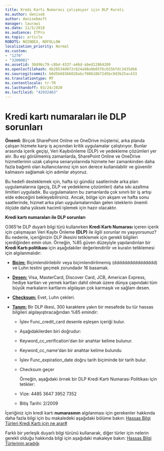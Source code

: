 ```yaml
---
title: Kredi Kartı Numarası çalışmıyor için DLP Kuralı
ms.author: deniseb
author: denisebmsft
manager: laurawi
ms.date: 11/5/2018
ms.audience: ITPro
ms.topic: article
ROBOTS: NOINDEX, NOFOLLOW
localization_priority: Normal
ms.custom:
- "1270"
- "3200001"
ms.assetid: 30496c79-c8b4-4337-a46d-abed12864209
ms.openlocfilehash: 6b28534d072c024a98a9b05f6cb55bfdc3435db6
ms.sourcegitcommit: b0d5b68366028abcf08610672d5bc9d3b25ac433
ms.translationtype: MT
ms.contentlocale: tr-TR
ms.lasthandoff: 03/24/2020
ms.locfileid: "42932463"
---
```

# <a name="dlp-issues-with-credit-card-numbers"></a>Kredi kartı numaraları ile DLP sorunları

**Önemli**: Birçok SharePoint Online ve OneDrive müşterisi, arka planda çalışan hizmete karşı iş açısından kritik uygulamalar çalıştırıyor. Bunlar arasında içerik geçişi, Veri Kaybıönleme (DLP) ve yedekleme çözümleri yer alır. Bu eşi görülmemiş zamanlarda, SharePoint Online ve OneDrive hizmetlerinin uzak çalışma senaryolarında hizmete her zamankinden daha fazla bağımlı olan kullanıcılarınız için son derece kullanılabilir ve güvenilir kalmasını sağlamak için adımlar atıyoruz.

Bu hedefi desteklemek için, hafta içi gündüz saatlerinde arka plan uygulamalarına (geçiş, DLP ve yedekleme çözümleri) daha sıkı azaltma limitleri uyguladık. Bu uygulamaların bu zamanlarda çok sınırlı bir iş artışı elde edeceğini bekleyebilirsiniz. Ancak, bölge için akşam ve hafta sonu saatlerinde, hizmet arka plan uygulamalarından gelen isteklerin önemli ölçüde daha yüksek hacimli işlemek için hazır olacaktır.

**Kredi kartı numaraları ile DLP sorunları**

O365'te DLP duyarlı bilgi türü kullanırken **Kredi Kartı Numarası** içeren içerik için çalışmayan Veri Kaybı Önleme **(DLP)** ile ilgili sorunlar mı yaşıyorsunuz? Bu nedenle, içeriğinizin DLP ilkesini tetiklemek için gerekli bilgileri içerdiğinden emin olun. Örneğin, %85 güven düzeyiyle yapılandırılan bir **Kredi Kartı politikası** için aşağıdakiler değerlendirilir ve kuralın tetiklemesi için algılanmalıdır:
  
- **[Biçim:](https://docs.microsoft.com/office365/securitycompliance/what-the-sensitive-information-types-look-for#format-19)** Biçimlendirilebilir veya biçimlendirilmemiş (dddddddddddddddd) ve Luhn testini geçmek zorundadır 16 basamak.

- **[Desen:](https://docs.microsoft.com/office365/securitycompliance/what-the-sensitive-information-types-look-for#pattern-19)** Visa, MasterCard, Discover Card, JCB, American Express, hediye kartları ve yemek kartları dahil olmak üzere dünya çapındaki tüm büyük markaların kartlarını algılayan çok karmaşık ve sağlam desen.

- **[Checksum:](https://docs.microsoft.com/office365/securitycompliance/what-the-sensitive-information-types-look-for#checksum-19)** Evet, Luhn çekleri.

- **[Tanım:](https://docs.microsoft.com/office365/securitycompliance/what-the-sensitive-information-types-look-for#definition-19)** Bir DLP ilkesi, 300 karaktere yakın bir mesafede bu tür hassas bilgileri algılayıştıracağından %85 emindir:

  - İşlev Func_credit_card desenle eşleşen içeriği bulur.

  - Aşağıdakilerden biri doğrudur:

  - Keyword_cc_verification'dan bir anahtar kelime bulunur.

  - Keyword_cc_name'dan bir anahtar kelime bulundu

  - İşlev Func_expiration_date doğru tarih biçiminde bir tarih bulur.

  - Checksum geçer

    Örneğin, aşağıdaki örnek bir DLP Kredi Kartı Numarası Politikası için tetikler:

  - Vize: 4485 3647 3952 7352
  
  - Bitiş Tarihi: 2/2009

İçeriğiniz için kredi kartı **numarasının** algılanması için gerekenler hakkında daha fazla bilgi için bu makaledeki aşağıdaki bölüme bakın: [Hassas Bilgi Türleri Kredi Kartı için ne arar#](https://docs.microsoft.com/office365/securitycompliance/what-the-sensitive-information-types-look-for#credit-card-number)
  
Farklı bir yerleşik duyarlı bilgi türünü kullanarak, diğer türler için nelerin gerekli olduğu hakkında bilgi için aşağıdaki makaleye bakın: [Hassas Bilgi Türlerinin aradığı](https://docs.microsoft.com/office365/securitycompliance/what-the-sensitive-information-types-look-for)
  